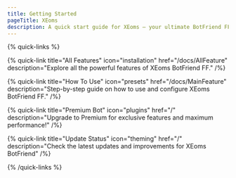 ```yaml
---
title: Getting Started
pageTitle: XEoms
description: A quick start guide for XEoms — your ultimate BotFriend FF to automate, manage, and enhance your Free Fire experience!
---
```

{% quick-links %}

{% quick-link 
  title="All Features" 
  icon="installation" 
  href="/docs/AllFeature" 
  description="Explore all the powerful features of XEoms BotFriend FF." 
/%}

{% quick-link 
  title="How To Use" 
  icon="presets" 
  href="/docs/MainFeature" 
  description="Step-by-step guide on how to use and configure XEoms BotFriend FF." 
/%}

{% quick-link 
  title="Premium Bot" 
  icon="plugins" 
  href="/" 
  description="Upgrade to Premium for exclusive features and maximum performance!" 
/%}

{% quick-link 
  title="Update Status" 
  icon="theming" 
  href="/" 
  description="Check the latest updates and improvements for XEoms BotFriend" 
/%}

{% /quick-links %}

